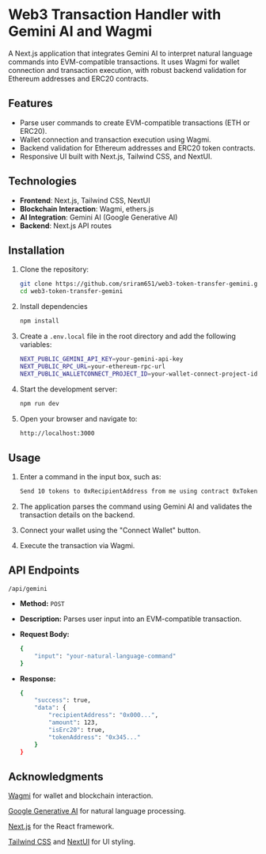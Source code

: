 # Web3 Transaction Handler with Gemini AI and Wagmi

A Next.js application that integrates Gemini AI to interpret natural language commands into EVM-compatible transactions. It uses Wagmi for wallet connection and transaction execution, with robust backend validation for Ethereum addresses and ERC20 contracts.

## Features

- Parse user commands to create EVM-compatible transactions (ETH or ERC20).
- Wallet connection and transaction execution using Wagmi.
- Backend validation for Ethereum addresses and ERC20 token contracts.
- Responsive UI built with Next.js, Tailwind CSS, and NextUI.

## Technologies

- **Frontend**: Next.js, Tailwind CSS, NextUI
- **Blockchain Interaction**: Wagmi, ethers.js
- **AI Integration**: Gemini AI (Google Generative AI)
- **Backend**: Next.js API routes

## Installation

1. Clone the repository:
   ```bash
   git clone https://github.com/sriram651/web3-token-transfer-gemini.git
   cd web3-token-transfer-gemini

2. Install dependencies

    ```bash
    npm install
3. Create a `.env.local` file in the root directory and add the following variables:

    ```bash
    NEXT_PUBLIC_GEMINI_API_KEY=your-gemini-api-key
    NEXT_PUBLIC_RPC_URL=your-ethereum-rpc-url
    NEXT_PUBLIC_WALLETCONNECT_PROJECT_ID=your-wallet-connect-project-id
4. Start the development server:

    ```bash
    npm run dev

5. Open your browser and navigate to:

    ```bash
    http://localhost:3000

## Usage
1. Enter a command in the input box, such as:

    ```bash
    Send 10 tokens to 0xRecipientAddress from me using contract 0xTokenAddress

2. The application parses the command using Gemini AI and validates the transaction details on the backend.

3. Connect your wallet using the "Connect Wallet" button.

4. Execute the transaction via Wagmi.

## API Endpoints

`/api/gemini`

 - **Method:** `POST`
 - **Description:** Parses user input into an EVM-compatible transaction.
 - **Request Body:**
    ```bash
    {
        "input": "your-natural-language-command"
    }
 - **Response:**

    ```bash
    {
        "success": true,
        "data": {
            "recipientAddress": "0x000...",
            "amount": 123,
            "isErc20": true,
            "tokenAddress": "0x345..."
        }
    }

## Acknowledgments

[Wagmi](https://wagmi.sh/) for wallet and blockchain interaction.

[Google Generative AI](https://aistudio.google.com/) for natural language processing.

[Next.js](https://nextjs.org/) for the React framework.

[Tailwind CSS](https://tailwindcss.com/) and [NextUI](https://nextui.org/) for UI styling.